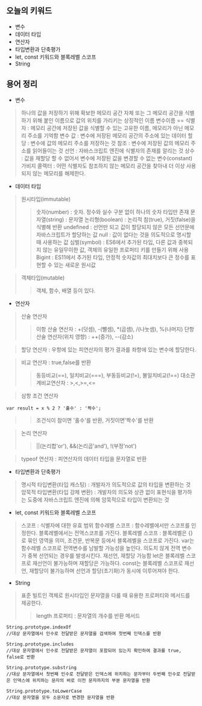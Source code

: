 ## 오늘의 키워드

- 변수
- 데이터 타입
- 연산자
- 타입변환과 단축평가
- let, const 키워드와 블록레벨 스코프
- String

## 용어 정리

- 변수
> 하나의 값을 저장하기 위해 확보한 메모리 공간 자체 또는 그 메모리 공간을 식별하기 위해 붙인 이름으로 값의 위치를 가리키는 상징적인 이름
> 변수이름 == 식별자 : 메모리 공간에 저장된 값을 식별할 수 있는 고유한 이름, 메모리가 아닌 메모리 주소를 기억함
> 변수 값 : 변수에 저장된 메모리 공간의 주소에 있는 데이터
> 할당 : 변수에 값의 메모리 주소를 저장하는 것
> 참조 : 변수에 저장된 값의 메모리 주소를 읽어들이는 것
> 선언 : 자바스크립트 엔진에 식별자의 존재를 알리는 것
> 상수 : 값을 재할당 할 수 없어서 변수에 저장된 값을 변경할 수 없는 변수(constant)
> 가비지 콜렉터 : 어떤 식별자도 참조하지 않는 메모리 공간을 찾아내 더 이상 사용되지 않는 메모리를 해제한다.

- 데이터 타입
> 원시타입(immutable)
>> 숫자(number) : 숫자. 정수와 실수 구분 없이 하나의 숫자 타입만 존재
>> 문자열(string) : 문자열
>> 논리형(boolean) : 논리적 참(true), 거짓(false)을 식별해 반환
>> undefined : 선언만 되고 값이 할당되지 않은 모든 선언문에 자바스크립트가 할당하는 값
>> null : 값이 없다는 것을 의도적으로 명시할 때 사용하는 값
>> 심벌(symbol) : ES6에서 추가된 타입, 다른 값과 중복되지 않는 유일무이한 값, 객체의 유일한 프로퍼티 키를 만들기 위해 사용
>> Bigint : ES11에서 추가된 타입, 안정적 숫자값의 최대치보다 큰 정수를 표현할 수 있는 새로운 원시값

> 객체타입(mutable)
>> 객체, 함수, 배열 등이 있다.

- 연산자
> 산술 연산자
>>이항 산술 연산자 : +(덧셈), -(뺄셈), *(곱셈), /(나눗셈), %(나머지)
>>단항 산술 연산자(위치 영향) : ++(증가), --(감소)

> 할당 연산자 : 우항에 있는 피연산자의 평가 결과를 좌항에 있는 변수에 할당한다.

> 비교 연산자 : true,false를 반환
>>동등비교(==), 일치비교(===), 부동등비교(!=), 불일치비교(!==)
>>대소관계비교연산자 : >,<,>=,<= 

> 삼항 조건 연산자
```
var result = x % 2 ? '홀수' : '짝수';
```
>>조건식이 참이면 '홀수'를 반환, 거짓이면'짝수'를 반환

> 논리 연산자
>>||(논리합'or'), &&(논리곱'and'), !(부정'not')

> typeof 연산자 : 피연산자의 데이터 타입을 문자열로 반환

- 타입변환과 단축평가
>명시적 타입변환(타입 캐스팅) : 개발자가 의도적으로 값의 타입을 변환하는 것
>암묵적 타입변환(타입 강제 변환) : 개발자의 의도와 상관 없이 표현식을 평가하는 도중에 자바스크립트 엔진에 의해 암묵적으로 타입이 변환되는 것

- let, const 키워드와 블록레벨 스코프
> 스코프 : 식별자에 대한 유효 범위
> 함수레벨 스코프 : 함수레벨에서만 스코프를 인정한다. 블록레벨에서는 전역스코프를 가진다.
> 블록레벨 스코프 : 블록레벨은 {}로 묶인 영역을 의미, 조건문, 반복문 등에서 블록레벨을 스코프로 가진다.
>var는 함수레벨 스코프로 전역변수를 남발할 가능성을 높인다. 의도치 않게 전역 변수가 중복 선언되는 경우를 발생시킨다. 재선언, 재할당 가능함
>let은 블록레벨 스코프로 재선언이 불가능하며 재할당은 가능하다.
>const는 블록레벨 스코프로 재선언, 재할당이 불가능하며 선언과 할당(초기화)가 동시에 이루어져야 한다.

- String
> 표준 빌트인 객체로 원시타입인 문자열을 다룰 때 유용한 프로퍼티와 메서드를 제공한다.
>>length 프로퍼티 : 문자열의 개수를 반환
>>메서드
```
String.prototype.indexOf
//대상 문자열에서 인수로 전달받은 문자열을 검색하여 첫번째 인덱스를 반환

String.prototype.includes
//대상 문자열에서 인수로 전달받은 문자열이 포함되어 있는지 확인하여 결과를 true, false로 반환

String.prototype.substring
//대상 문자열에서 첫번째 인수로 전달받은 인덱스에 위치하는 문자부터 두번째 인수로 전달받은 인덱스에 위치하는 문자의 바로 이전 문자까지의 부분 문자열을 반환

String.prototype.toLowerCase
//대상 문자열을 모두 소문자로 변경한 문자열을 반환
```